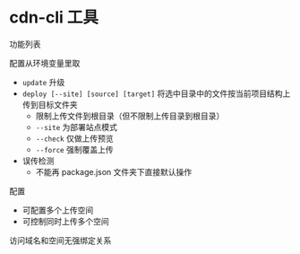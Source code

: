 # cdn-cli 工具

功能列表

配置从环境变量里取

- `update` 升级
- `deploy [--site] [source] [target]` 将选中目录中的文件按当前项目结构上传到目标文件夹
  - 限制上传文件到根目录（但不限制上传目录到根目录）
  - `--site` 为部署站点模式
  - `--check` 仅做上传预览
  - `--force` 强制覆盖上传
- 误传检测
  - 不能再 package.json 文件夹下直接默认操作

配置

- 可配置多个上传空间
- 可控制同时上传多个空间

访问域名和空间无强绑定关系
